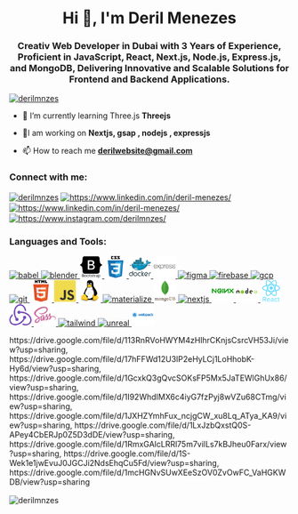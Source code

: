 <h1 align="center">Hi 👋, I'm Deril Menezes</h1>
<h3 align="center">Creativ Web Developer in Dubai with 3 Years of Experience, Proficient in JavaScript, React, Next.js, Node.js, Express.js, and MongoDB, Delivering Innovative and Scalable Solutions for Frontend and Backend Applications.</h3>



<p align="left"> <a href="https://twitter.com/derilmnzes" target="blank"><img src="https://img.shields.io/twitter/follow/derilmnzes?logo=twitter&style=for-the-badge" alt="derilmnzes" /></a> </p>

- 🌱 I’m currently learning Three.js **Threejs**

- 💬I am working on **Nextjs, gsap , nodejs , expressjs**

- 📫 How to reach me **derilwebsite@gmail.com**

<h3 align="left">Connect with me:</h3>
<p align="left">
<a href="https://twitter.com/derilmnzes" target="blank"><img align="center" src="https://raw.githubusercontent.com/rahuldkjain/github-profile-readme-generator/master/src/images/icons/Social/twitter.svg" alt="derilmnzes" height="30" width="40" /></a>
<a href="https://linkedin.com/in/https://www.linkedin.com/in/deril-menezes/" target="blank"><img align="center" src="https://raw.githubusercontent.com/rahuldkjain/github-profile-readme-generator/master/src/images/icons/Social/linked-in-alt.svg" alt="https://www.linkedin.com/in/deril-menezes/" height="30" width="40" /></a>
<a href="https://fb.com/https://www.linkedin.com/in/deril-menezes/" target="blank"><img align="center" src="https://raw.githubusercontent.com/rahuldkjain/github-profile-readme-generator/master/src/images/icons/Social/facebook.svg" alt="https://www.linkedin.com/in/deril-menezes/" height="30" width="40" /></a>
<a href="https://instagram.com/https://www.instagram.com/derilmnzes/" target="blank"><img align="center" src="https://raw.githubusercontent.com/rahuldkjain/github-profile-readme-generator/master/src/images/icons/Social/instagram.svg" alt="https://www.instagram.com/derilmnzes/" height="30" width="40" /></a>
</p>

<h3 align="left">Languages and Tools:</h3>
<p align="left"> <a href="https://babeljs.io/" target="_blank" rel="noreferrer"> <img src="https://www.vectorlogo.zone/logos/babeljs/babeljs-icon.svg" alt="babel" width="40" height="40"/> </a> <a href="https://www.blender.org/" target="_blank" rel="noreferrer"> <img src="https://download.blender.org/branding/community/blender_community_badge_white.svg" alt="blender" width="40" height="40"/> </a> <a href="https://getbootstrap.com" target="_blank" rel="noreferrer"> <img src="https://raw.githubusercontent.com/devicons/devicon/master/icons/bootstrap/bootstrap-plain-wordmark.svg" alt="bootstrap" width="40" height="40"/> </a> <a href="https://www.w3schools.com/css/" target="_blank" rel="noreferrer"> <img src="https://raw.githubusercontent.com/devicons/devicon/master/icons/css3/css3-original-wordmark.svg" alt="css3" width="40" height="40"/> </a> <a href="https://www.docker.com/" target="_blank" rel="noreferrer"> <img src="https://raw.githubusercontent.com/devicons/devicon/master/icons/docker/docker-original-wordmark.svg" alt="docker" width="40" height="40"/> </a> <a href="https://expressjs.com" target="_blank" rel="noreferrer"> <img src="https://raw.githubusercontent.com/devicons/devicon/master/icons/express/express-original-wordmark.svg" alt="express" width="40" height="40"/> </a> <a href="https://www.figma.com/" target="_blank" rel="noreferrer"> <img src="https://www.vectorlogo.zone/logos/figma/figma-icon.svg" alt="figma" width="40" height="40"/> </a> <a href="https://firebase.google.com/" target="_blank" rel="noreferrer"> <img src="https://www.vectorlogo.zone/logos/firebase/firebase-icon.svg" alt="firebase" width="40" height="40"/> </a> <a href="https://cloud.google.com" target="_blank" rel="noreferrer"> <img src="https://www.vectorlogo.zone/logos/google_cloud/google_cloud-icon.svg" alt="gcp" width="40" height="40"/> </a> <a href="https://git-scm.com/" target="_blank" rel="noreferrer"> <img src="https://www.vectorlogo.zone/logos/git-scm/git-scm-icon.svg" alt="git" width="40" height="40"/> </a> <a href="https://www.w3.org/html/" target="_blank" rel="noreferrer"> <img src="https://raw.githubusercontent.com/devicons/devicon/master/icons/html5/html5-original-wordmark.svg" alt="html5" width="40" height="40"/> </a> <a href="https://developer.mozilla.org/en-US/docs/Web/JavaScript" target="_blank" rel="noreferrer"> <img src="https://raw.githubusercontent.com/devicons/devicon/master/icons/javascript/javascript-original.svg" alt="javascript" width="40" height="40"/> </a> <a href="https://www.linux.org/" target="_blank" rel="noreferrer"> <img src="https://raw.githubusercontent.com/devicons/devicon/master/icons/linux/linux-original.svg" alt="linux" width="40" height="40"/> </a> <a href="https://materializecss.com/" target="_blank" rel="noreferrer"> <img src="https://raw.githubusercontent.com/prplx/svg-logos/5585531d45d294869c4eaab4d7cf2e9c167710a9/svg/materialize.svg" alt="materialize" width="40" height="40"/> </a> <a href="https://www.mongodb.com/" target="_blank" rel="noreferrer"> <img src="https://raw.githubusercontent.com/devicons/devicon/master/icons/mongodb/mongodb-original-wordmark.svg" alt="mongodb" width="40" height="40"/> </a> <a href="https://nextjs.org/" target="_blank" rel="noreferrer"> <img src="https://cdn.worldvectorlogo.com/logos/nextjs-2.svg" alt="nextjs" width="40" height="40"/> </a> <a href="https://www.nginx.com" target="_blank" rel="noreferrer"> <img src="https://raw.githubusercontent.com/devicons/devicon/master/icons/nginx/nginx-original.svg" alt="nginx" width="40" height="40"/> </a> <a href="https://nodejs.org" target="_blank" rel="noreferrer"> <img src="https://raw.githubusercontent.com/devicons/devicon/master/icons/nodejs/nodejs-original-wordmark.svg" alt="nodejs" width="40" height="40"/> </a> <a href="https://reactjs.org/" target="_blank" rel="noreferrer"> <img src="https://raw.githubusercontent.com/devicons/devicon/master/icons/react/react-original-wordmark.svg" alt="react" width="40" height="40"/> </a> <a href="https://redux.js.org" target="_blank" rel="noreferrer"> <img src="https://raw.githubusercontent.com/devicons/devicon/master/icons/redux/redux-original.svg" alt="redux" width="40" height="40"/> </a> <a href="https://sass-lang.com" target="_blank" rel="noreferrer"> <img src="https://raw.githubusercontent.com/devicons/devicon/master/icons/sass/sass-original.svg" alt="sass" width="40" height="40"/> </a> <a href="https://tailwindcss.com/" target="_blank" rel="noreferrer"> <img src="https://www.vectorlogo.zone/logos/tailwindcss/tailwindcss-icon.svg" alt="tailwind" width="40" height="40"/> </a> <a href="https://unrealengine.com/" target="_blank" rel="noreferrer"> <img src="https://raw.githubusercontent.com/kenangundogan/fontisto/036b7eca71aab1bef8e6a0518f7329f13ed62f6b/icons/svg/brand/unreal-engine.svg" alt="unreal" width="40" height="40"/> </a> <a href="https://webpack.js.org" target="_blank" rel="noreferrer"> <img src="https://raw.githubusercontent.com/devicons/devicon/d00d0969292a6569d45b06d3f350f463a0107b0d/icons/webpack/webpack-original-wordmark.svg" alt="webpack" width="40" height="40"/> </a> </p>
  <p><a>https://drive.google.com/file/d/113RnRVoHWYM4zHlhrCKnjsCsrcVH53Ji/view?usp=sharing, https://drive.google.com/file/d/17hFFWd12U3lP2eHyLCj1LoHhobK-Hy6d/view?usp=sharing, https://drive.google.com/file/d/1GcxkQ3gQvcSOKsFP5Mx5JaTEWlGhUx86/view?usp=sharing, https://drive.google.com/file/d/1I92WhdIMX6c4iyG7fzPyj8wVZu68CTmg/view?usp=sharing, https://drive.google.com/file/d/1JXHZYmhFux_ncjgCW_xu8Lq_ATya_KA9/view?usp=sharing, https://drive.google.com/file/d/1LxJzbQxstQ0S-APey4CbERJp0Z5D3dDE/view?usp=sharing, https://drive.google.com/file/d/1RmxGAlcLRRl75m7vilLs7kBJheu0Farx/view?usp=sharing, https://drive.google.com/file/d/1S-Wek1e1jwEvuJ0JGCJi2NdsEhqCu5Fd/view?usp=sharing, https://drive.google.com/file/d/1mcHGNvSUwXEeSzOV0ZvOwFC_VaHGKWDB/view?usp=sharing</a></p>
<p><img align="center" src="https://github-readme-stats.vercel.app/api/top-langs?username=derilmnzes&show_icons=true&locale=en&layout=compact" alt="derilmnzes" /></p>
